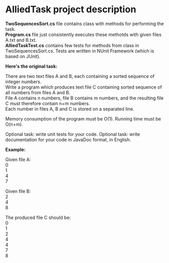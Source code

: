 # AlliedTask project description

**TwoSequencesSort.cs** file contains class with methods for performing the task.  
**Program.cs** file just consistently executes these methotds with given files A.txt and B.txt.  
**AlliedTaskTest.cs** contains few tests for methods from class in TwoSequencesSort.cs. Tests are written in NUnit Framework (which is based on JUnit).

**Here's the original task:**

There are two text files A and B, each containing a sorted sequence of integer numbers.  
Write a program which produces text file C containing sorted sequence of all numbers from files A and B.  
File A contains n numbers, file B contains m numbers, and the resulting file C must therefore contain n+m numbers.  
Each number in files A, B and C is stored on a separated line.

Memory consumption of the program must be O(1). Running time must be O(n+m).

Optional task: write unit tests for your code.
Optional task: write documentation for your code in JavaDoc format, in English.

**Example:**

Given file A:  
0  
1  
4  
7

Given file B:  
2  
4  
8

The produced file C should be:  
0  
1  
2  
4  
4  
7  
8
